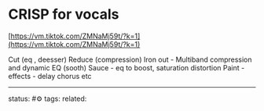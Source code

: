 # CRISP for vocals  


[https://vm.tiktok.com/ZMNaMj59t/?k=1](https://vm.tiktok.com/ZMNaMj59t/?k=1)

Cut (eq , deesser)
Reduce (compression)
Iron out - Multiband compression and dynamic EQ (sooth)
Sauce - eq to boost, saturation distortion
Paint - effects - delay chorus etc


---
status: #⚙️ 
tags: 
related: 
